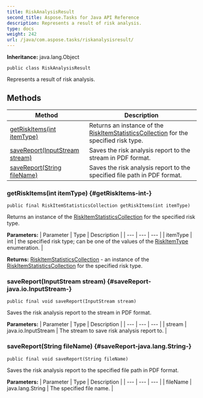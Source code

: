 ```yaml
---
title: RiskAnalysisResult
second_title: Aspose.Tasks for Java API Reference
description: Represents a result of risk analysis.
type: docs
weight: 242
url: /java/com.aspose.tasks/riskanalysisresult/
---
```


**Inheritance:**
java.lang.Object
```
public class RiskAnalysisResult
```

Represents a result of risk analysis.
## Methods

| Method | Description |
| --- | --- |
| [getRiskItems(int itemType)](#getRiskItems-int-) | Returns an instance of the [RiskItemStatisticsCollection](../../com.aspose.tasks/riskitemstatisticscollection) for the specified risk type. |
| [saveReport(InputStream stream)](#saveReport-java.io.InputStream-) | Saves the risk analysis report to the stream in PDF format. |
| [saveReport(String fileName)](#saveReport-java.lang.String-) | Saves the risk analysis report to the specified file path in PDF format. |
### getRiskItems(int itemType) {#getRiskItems-int-}
```
public final RiskItemStatisticsCollection getRiskItems(int itemType)
```


Returns an instance of the [RiskItemStatisticsCollection](../../com.aspose.tasks/riskitemstatisticscollection) for the specified risk type.

**Parameters:**
| Parameter | Type | Description |
| --- | --- | --- |
| itemType | int | the specified risk type; can be one of the values of the [RiskItemType](../../com.aspose.tasks/riskitemtype) enumeration. |

**Returns:**
[RiskItemStatisticsCollection](../../com.aspose.tasks/riskitemstatisticscollection) - an instance of the [RiskItemStatisticsCollection](../../com.aspose.tasks/riskitemstatisticscollection) for the specified risk type.
### saveReport(InputStream stream) {#saveReport-java.io.InputStream-}
```
public final void saveReport(InputStream stream)
```


Saves the risk analysis report to the stream in PDF format.

**Parameters:**
| Parameter | Type | Description |
| --- | --- | --- |
| stream | java.io.InputStream | The stream to save risk analysis report to. |

### saveReport(String fileName) {#saveReport-java.lang.String-}
```
public final void saveReport(String fileName)
```


Saves the risk analysis report to the specified file path in PDF format.

**Parameters:**
| Parameter | Type | Description |
| --- | --- | --- |
| fileName | java.lang.String | The specified file name. |

